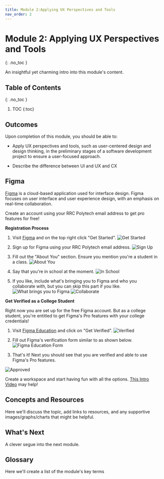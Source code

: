 ```yaml
---
title: Module 2:Applying UX Perspectives and Tools
nav_order: 2
---
```


<!-- prettier-ignore-start-->

# Module 2: Applying UX Perspectives and Tools
{: .no_toc }

An insightful yet charming intro into this module's content.

## Table of Contents
{: .no_toc }

1. TOC
{:toc}
      
<!-- prettier-ignore-end -->

## Outcomes

Upon completion of this module, you should be able to:

- Apply UX perspectives and tools, such as user-centered design and design thinking, in the preliminary stages of a software development project to ensure a user-focused approach.

- Describe the difference between UI and UX and CX

## Figma

[Figma](https://www.figma.com) is a cloud-based application used for interface design. Figma focuses on user interface and user experience design, with an emphasis on real-time collaboration.

Create an account using your RRC Polytech email address to get pro features for free!

**Registration Process**

1. Visit [Figma](https://www.figma.com) and on the top right click "Get Started". ![Get Started](getstarted.png)

1. Sign up for Figma using your RRC Polytech email address. ![Sign Up](figma1.png)

1. Fill out the "About You" section. Ensure you mention you're a student in a class. ![About You](figma3.png)

1. Say that you're in school at the moment. ![In School](figma4.png)

1. If you like, include what's bringing you to Figma and who you collaborate with, but you can skip this part if you like. ![What brings you to Figma](figma5.png) ![Collaborate](figma6.png)

**Get Verified as a College Student**

Right now you are set up for the free Figma account. But as a college student, you're entitled to get Figma's Pro features with your college credentials!

1. Visit [Figma Education](https://www.figma.com/education) and click on "Get Verified". ![Verified](figma0.png)

1. Fill out Figma's verification form similar to as shown below. ![Figma Education Form](figma7.png)

1. That's it! Next you should see that you are verified and able to use Figma's Pro features.

![Approved](figma8.png)

Create a workspace and start having fun with all the options. [This Intro Video](https://youtu.be/jk1T0CdLxwU?t=85) may help!

## Concepts and Resources

Here we'll discuss the topic, add links to resources, and any supportive images/graphs/charts that might be helpful.

## What's Next

A clever segue into the next module.

## Glossary

Here we'll create a list of the module's key terms
